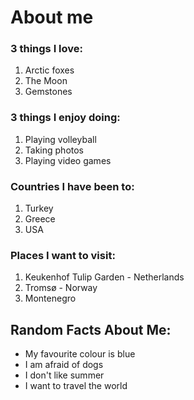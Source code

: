 # About me

### 3 things I love:
1. Arctic foxes
2. The Moon
3. Gemstones

### 3 things I enjoy doing:
1. Playing volleyball
2. Taking photos
3. Playing video games

### Countries I have been to:
1. Turkey
2. Greece
3. USA

### Places I want to visit:
1. Keukenhof Tulip Garden - Netherlands
2. Tromsø - Norway
3. Montenegro

## Random Facts About Me:
- My favourite colour is blue
- I am afraid of dogs
- I don't like summer
- I want to travel the world
